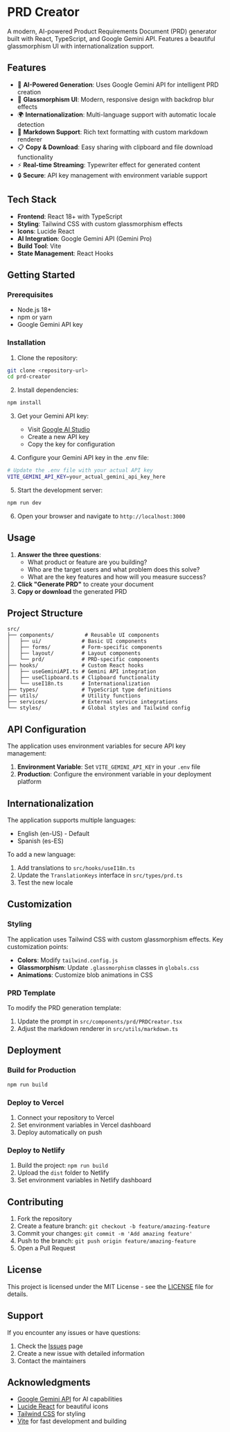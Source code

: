 # PRD Creator

A modern, AI-powered Product Requirements Document (PRD) generator built with React, TypeScript, and Google Gemini API. Features a beautiful glassmorphism UI with internationalization support.

## Features

- 🤖 **AI-Powered Generation**: Uses Google Gemini API for intelligent PRD creation
- 🎨 **Glassmorphism UI**: Modern, responsive design with backdrop blur effects
- 🌍 **Internationalization**: Multi-language support with automatic locale detection
- 📝 **Markdown Support**: Rich text formatting with custom markdown renderer
- 📋 **Copy & Download**: Easy sharing with clipboard and file download functionality
- ⚡ **Real-time Streaming**: Typewriter effect for generated content
- 🔒 **Secure**: API key management with environment variable support

## Tech Stack

- **Frontend**: React 18+ with TypeScript
- **Styling**: Tailwind CSS with custom glassmorphism effects
- **Icons**: Lucide React
- **AI Integration**: Google Gemini API (Gemini Pro)
- **Build Tool**: Vite
- **State Management**: React Hooks

## Getting Started

### Prerequisites

- Node.js 18+ 
- npm or yarn
- Google Gemini API key

### Installation

1. Clone the repository:
```bash
git clone <repository-url>
cd prd-creator
```

2. Install dependencies:
```bash
npm install
```

3. Get your Gemini API key:
   - Visit [Google AI Studio](https://makersuite.google.com/app/apikey)
   - Create a new API key
   - Copy the key for configuration

4. Configure your Gemini API key in the .env file:
```bash
# Update the .env file with your actual API key
VITE_GEMINI_API_KEY=your_actual_gemini_api_key_here
```

5. Start the development server:
```bash
npm run dev
```

6. Open your browser and navigate to `http://localhost:3000`

## Usage

1. **Answer the three questions**:
   - What product or feature are you building?
   - Who are the target users and what problem does this solve?
   - What are the key features and how will you measure success?
2. **Click "Generate PRD"** to create your document
3. **Copy or download** the generated PRD

## Project Structure

```
src/
├── components/          # Reusable UI components
│   ├── ui/             # Basic UI components
│   ├── forms/          # Form-specific components
│   ├── layout/         # Layout components
│   └── prd/            # PRD-specific components
├── hooks/              # Custom React hooks
│   ├── useGeminiAPI.ts # Gemini API integration
│   ├── useClipboard.ts # Clipboard functionality
│   └── useI18n.ts      # Internationalization
├── types/              # TypeScript type definitions
├── utils/              # Utility functions
├── services/           # External service integrations
└── styles/             # Global styles and Tailwind config
```

## API Configuration

The application uses environment variables for secure API key management:

1. **Environment Variable**: Set `VITE_GEMINI_API_KEY` in your `.env` file
2. **Production**: Configure the environment variable in your deployment platform

## Internationalization

The application supports multiple languages:

- English (en-US) - Default
- Spanish (es-ES)

To add a new language:

1. Add translations to `src/hooks/useI18n.ts`
2. Update the `TranslationKeys` interface in `src/types/prd.ts`
3. Test the new locale

## Customization

### Styling

The application uses Tailwind CSS with custom glassmorphism effects. Key customization points:

- **Colors**: Modify `tailwind.config.js`
- **Glassmorphism**: Update `.glassmorphism` classes in `globals.css`
- **Animations**: Customize blob animations in CSS

### PRD Template

To modify the PRD generation template:

1. Update the prompt in `src/components/prd/PRDCreator.tsx`
2. Adjust the markdown renderer in `src/utils/markdown.ts`

## Deployment

### Build for Production

```bash
npm run build
```

### Deploy to Vercel

1. Connect your repository to Vercel
2. Set environment variables in Vercel dashboard
3. Deploy automatically on push

### Deploy to Netlify

1. Build the project: `npm run build`
2. Upload the `dist` folder to Netlify
3. Set environment variables in Netlify dashboard

## Contributing

1. Fork the repository
2. Create a feature branch: `git checkout -b feature/amazing-feature`
3. Commit your changes: `git commit -m 'Add amazing feature'`
4. Push to the branch: `git push origin feature/amazing-feature`
5. Open a Pull Request

## License

This project is licensed under the MIT License - see the [LICENSE](LICENSE) file for details.

## Support

If you encounter any issues or have questions:

1. Check the [Issues](https://github.com/your-repo/issues) page
2. Create a new issue with detailed information
3. Contact the maintainers

## Acknowledgments

- [Google Gemini API](https://ai.google.dev/) for AI capabilities
- [Lucide React](https://lucide.dev/) for beautiful icons
- [Tailwind CSS](https://tailwindcss.com/) for styling
- [Vite](https://vitejs.dev/) for fast development and building
